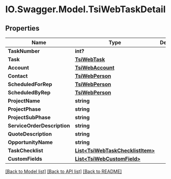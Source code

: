# IO.Swagger.Model.TsiWebTaskDetail
## Properties

Name | Type | Description | Notes
------------ | ------------- | ------------- | -------------
**TaskNumber** | **int?** |  | [optional] 
**Task** | [**TsiWebTask**](TsiWebTask.md) |  | [optional] 
**Account** | [**TsiWebAccount**](TsiWebAccount.md) |  | [optional] 
**Contact** | [**TsiWebPerson**](TsiWebPerson.md) |  | [optional] 
**ScheduledForRep** | [**TsiWebPerson**](TsiWebPerson.md) |  | [optional] 
**ScheduledByRep** | [**TsiWebPerson**](TsiWebPerson.md) |  | [optional] 
**ProjectName** | **string** |  | [optional] 
**ProjectPhase** | **string** |  | [optional] 
**ProjectSubPhase** | **string** |  | [optional] 
**ServiceOrderDescription** | **string** |  | [optional] 
**QuoteDescription** | **string** |  | [optional] 
**OpportunityName** | **string** |  | [optional] 
**TaskChecklist** | [**List&lt;TsiWebTaskChecklistItem&gt;**](TsiWebTaskChecklistItem.md) |  | [optional] 
**CustomFields** | [**List&lt;TsiWebCustomField&gt;**](TsiWebCustomField.md) |  | [optional] 

[[Back to Model list]](../README.md#documentation-for-models) [[Back to API list]](../README.md#documentation-for-api-endpoints) [[Back to README]](../README.md)

